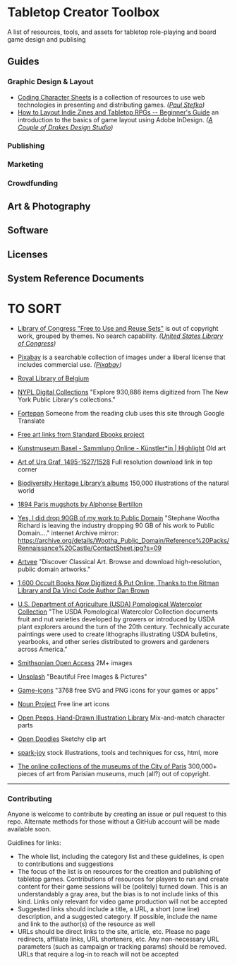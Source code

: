 # Tabletop Creator Toolbox
A list of resources, tools, and assets for tabletop role-playing and board game design and publising

## Guides

### Graphic Design & Layout

- [Coding Character Sheets](https://www.nothingventuredgames.com/coding/) is a collection of resources to use web technologies in presenting and distributing games. 
  <cite>([Paul Stefko](https://dice.camp/@PaulStefko))</cite>
- [How to Layout Indie Zines and Tabletop RPGs -- Beginner's Guide](https://acoupleofdrakes.com/how-to-layout/) an introduction to the basics of game layout using Adobe InDesign. 
  <cite>([A Couple of Drakes Design Studio](https://acoupleofdrakes.com/))</cite>

### Publishing

### Marketing

### Crowdfunding

## Art & Photography

## Software

## Licenses

## System Reference Documents

# TO SORT

- [Library of Congress "Free to Use and Reuse Sets"](https://www.loc.gov/free-to-use/) is out of copyright work, grouped by themes. No search capability.
<cite>([United States Library of Congress](https://www.loc.gov/))</cite>

- [Pixabay](https://pixabay.com/) is a searchable collection of images under a liberal license that includes commercial use.  <cite>([Pixabay](https://pixabay.com/))</cite>

- [Royal Library of Belgium](https://belgica.kbr.be/belgica/)

- [NYPL Digital Collections](https://digitalcollections.nypl.org/?trg=1&div_id=hsi) "Explore 930,886 items digitized from The New York Public Library's collections."

- [Fortepan](https://fortepan.hu/hu/photos/?id=262998) Someone from the reading club uses this site through Google Translate

- [Free art links from Standard Ebooks project](https://standardebooks.org/manual/1.7.0/10-art-and-images#10.3.3.7.2)

- [Kunstmuseum Basel - Sammlung Online - Künstler*in | Highlight](https://sammlungonline.kunstmuseumbasel.ch/eMP/eMuseumPlus)
Old art

- [Art of Urs Graf, 1495-1527/1528](https://alexschroeder.ch/gallery/2023-urs-graf/) Full resolution download link in top corner

- [Biodiversity Heritage Library’s albums](https://www.flickr.com/photos/biodivlibrary/sets/)
150,000 illustrations of the natural world

- [1894 Paris mugshots by Alphonse Bertillon](https://www.metmuseum.org/art/collection/search?showOnly=withImage&q=Alphonse+Bertillon&offset=20&pageSize=0&sortBy=Relevance&sortOrder=asc&searchField=All)

- [Yes, I did drop 90GB of my work to Public Domain](https://spark.adobe.com/page/ucLFuLOEKK9Uo/?s=09)
"Stephane Wootha Richard is leaving the industry dropping 90 GB of his work to Public Domain...."
internet Archive mirror: https://archive.org/details/Wootha_Public_Domain/Reference%20Packs/Rennaissance%20Castle/ContactSheet.jpg?s=09

- [Artvee](https://artvee.com/)
"Discover Classical Art. Browse and download high-resolution, public domain artworks."

- [1,600 Occult Books Now Digitized & Put Online, Thanks to the Ritman Library and Da Vinci Code Author Dan Brown](http://www.openculture.com/2018/02/1600-occult-books-now-digitized-put-online.html)

- [U.S. Department of Agriculture (USDA) Pomological Watercolor Collection](https://usdawatercolors.nal.usda.gov/pom/home.xhtml)
"The USDA Pomological Watercolor Collection documents fruit and nut varieties developed by growers or introduced by USDA plant explorers around the turn of the 20th century. Technically accurate paintings were used to create lithographs illustrating USDA bulletins, yearbooks, and other series distributed to growers and gardeners across America."

- [Smithsonian Open Access](https://www.si.edu/openaccess)
2M+ images

- [Unsplash](https://unsplash.com/) "Beautiful Free Images & Pictures"

- [Game-icons](https://game-icons.net/)
"3768 free SVG and PNG icons for your games or apps"

- [Noun Project](https://thenounproject.com/)
Free line art icons

- [Open Peeps, Hand-Drawn Illustration Library](https://www.openpeeps.com/?ref=producthunt)
Mix-and-match character parts

- [Open Doodles](https://www.opendoodles.com/about)
Sketchy clip art

- [spark-joy](https://github.com/sw-yx/spark-joy/blob/master/README.md)
stock illustrations, tools and techniques for css, html, more

- [The online collections of the museums of the City of Paris](http://parismuseescollections.paris.fr/en)
300,000+ pieces of art from Parisian museums, much (all?) out of copyright.


---

### Contributing

Anyone is welcome to contribute by creating an issue or pull request to this repo. Alternate methods for those without a GitHub account will be made available soon. 

Guidlines for links:

- The whole list, including the category list and these guidelines, is open to contributions and suggestions
- The focus of the list is on resources for the creation and publishing of tabletop games. Contributions of resources for players to run and create content for their game sessions will be (politely) turned down. This is an understandably a gray area, but the bias is to not include links of this kind. Links only relevant for video game production will not be accepted
- Suggested links should include a title, a URL, a short (one line) description, and a suggested category. If possible, include the name and link to the author(s) of the resource as well
- URLs should be direct links to the site, article, etc. Please no page redirects, affiliate links, URL shorteners, etc. Any non-necessary URL parameters (such as campaign or tracking params) should be removed. URLs that require a log-in to reach will not be accepted
